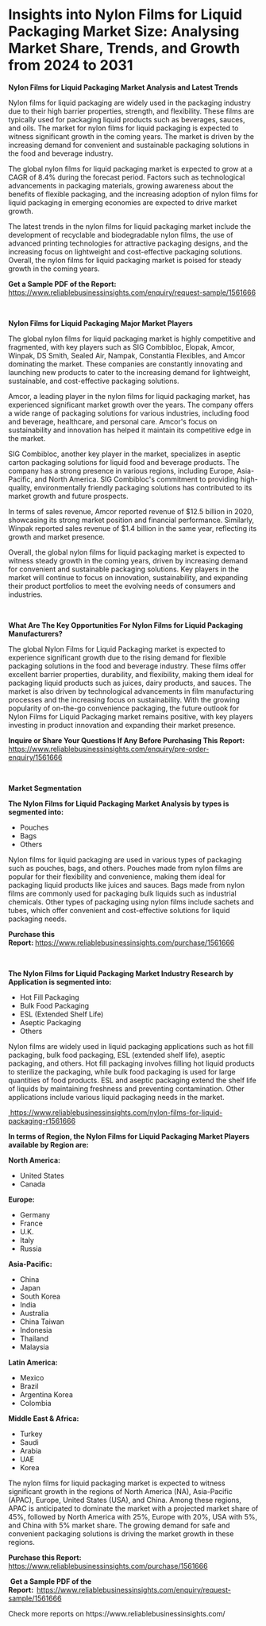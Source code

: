 <p><h1>Insights into Nylon Films for Liquid Packaging Market Size: Analysing Market Share, Trends, and Growth from 2024 to 2031</h1></p><p><strong>Nylon Films for Liquid Packaging Market Analysis and Latest Trends</strong></p>
<p><p>Nylon films for liquid packaging are widely used in the packaging industry due to their high barrier properties, strength, and flexibility. These films are typically used for packaging liquid products such as beverages, sauces, and oils. The market for nylon films for liquid packaging is expected to witness significant growth in the coming years. The market is driven by the increasing demand for convenient and sustainable packaging solutions in the food and beverage industry.</p><p>The global nylon films for liquid packaging market is expected to grow at a CAGR of 8.4% during the forecast period. Factors such as technological advancements in packaging materials, growing awareness about the benefits of flexible packaging, and the increasing adoption of nylon films for liquid packaging in emerging economies are expected to drive market growth. </p><p>The latest trends in the nylon films for liquid packaging market include the development of recyclable and biodegradable nylon films, the use of advanced printing technologies for attractive packaging designs, and the increasing focus on lightweight and cost-effective packaging solutions. Overall, the nylon films for liquid packaging market is poised for steady growth in the coming years.</p></p>
<p><strong>Get a Sample PDF of the Report:&nbsp;</strong> <a href="https://www.reliablebusinessinsights.com/enquiry/request-sample/1561666">https://www.reliablebusinessinsights.com/enquiry/request-sample/1561666</a></p>
<p>&nbsp;</p>
<p><strong>Nylon Films for Liquid Packaging Major Market Players</strong></p>
<p><p>The global nylon films for liquid packaging market is highly competitive and fragmented, with key players such as SIG Combibloc, Elopak, Amcor, Winpak, DS Smith, Sealed Air, Nampak, Constantia Flexibles, and Amcor dominating the market. These companies are constantly innovating and launching new products to cater to the increasing demand for lightweight, sustainable, and cost-effective packaging solutions.</p><p>Amcor, a leading player in the nylon films for liquid packaging market, has experienced significant market growth over the years. The company offers a wide range of packaging solutions for various industries, including food and beverage, healthcare, and personal care. Amcor's focus on sustainability and innovation has helped it maintain its competitive edge in the market.</p><p>SIG Combibloc, another key player in the market, specializes in aseptic carton packaging solutions for liquid food and beverage products. The company has a strong presence in various regions, including Europe, Asia-Pacific, and North America. SIG Combibloc's commitment to providing high-quality, environmentally friendly packaging solutions has contributed to its market growth and future prospects.</p><p>In terms of sales revenue, Amcor reported revenue of $12.5 billion in 2020, showcasing its strong market position and financial performance. Similarly, Winpak reported sales revenue of $1.4 billion in the same year, reflecting its growth and market presence.</p><p>Overall, the global nylon films for liquid packaging market is expected to witness steady growth in the coming years, driven by increasing demand for convenient and sustainable packaging solutions. Key players in the market will continue to focus on innovation, sustainability, and expanding their product portfolios to meet the evolving needs of consumers and industries.</p></p>
<p>&nbsp;</p>
<p><strong>What Are The Key Opportunities For Nylon Films for Liquid Packaging Manufacturers?</strong></p>
<p><p>The global Nylon Films for Liquid Packaging market is expected to experience significant growth due to the rising demand for flexible packaging solutions in the food and beverage industry. These films offer excellent barrier properties, durability, and flexibility, making them ideal for packaging liquid products such as juices, dairy products, and sauces. The market is also driven by technological advancements in film manufacturing processes and the increasing focus on sustainability. With the growing popularity of on-the-go convenience packaging, the future outlook for Nylon Films for Liquid Packaging market remains positive, with key players investing in product innovation and expanding their market presence.</p></p>
<p><strong>Inquire or Share Your Questions If Any Before Purchasing This Report:</strong> <a href="https://www.reliablebusinessinsights.com/enquiry/pre-order-enquiry/1561666">https://www.reliablebusinessinsights.com/enquiry/pre-order-enquiry/1561666</a></p>
<p>&nbsp;</p>
<p><strong>Market Segmentation</strong></p>
<p><strong>The Nylon Films for Liquid Packaging Market Analysis by types is segmented into:</strong></p>
<p><ul><li>Pouches</li><li>Bags</li><li>Others</li></ul></p>
<p><p>Nylon films for liquid packaging are used in various types of packaging such as pouches, bags, and others. Pouches made from nylon films are popular for their flexibility and convenience, making them ideal for packaging liquid products like juices and sauces. Bags made from nylon films are commonly used for packaging bulk liquids such as industrial chemicals. Other types of packaging using nylon films include sachets and tubes, which offer convenient and cost-effective solutions for liquid packaging needs.</p></p>
<p><strong>Purchase this Report:&nbsp;</strong><a href="https://www.reliablebusinessinsights.com/purchase/1561666">https://www.reliablebusinessinsights.com/purchase/1561666</a></p>
<p>&nbsp;</p>
<p><strong>The Nylon Films for Liquid Packaging Market Industry Research by Application is segmented into:</strong></p>
<p><ul><li>Hot Fill Packaging</li><li>Bulk Food Packaging</li><li>ESL (Extended Shelf Life)</li><li>Aseptic Packaging</li><li>Others</li></ul></p>
<p><p>Nylon films are widely used in liquid packaging applications such as hot fill packaging, bulk food packaging, ESL (extended shelf life), aseptic packaging, and others. Hot fill packaging involves filling hot liquid products to sterilize the packaging, while bulk food packaging is used for large quantities of food products. ESL and aseptic packaging extend the shelf life of liquids by maintaining freshness and preventing contamination. Other applications include various liquid packaging needs in the market.</p></p>
<p><a href="https://www.reliablebusinessinsights.com/nylon-films-for-liquid-packaging-r1561666">&nbsp;https://www.reliablebusinessinsights.com/nylon-films-for-liquid-packaging-r1561666</a></p>
<p><strong>In terms of Region, the Nylon Films for Liquid Packaging Market Players available by Region are:</strong></p>
<p>
    <p> <strong> North America: </strong>
        <ul>
            <li>United States</li>
            <li>Canada</li>
        </ul>
        </p> 
    <p> <strong> Europe: </strong>
        <ul>
            <li>Germany</li>
            <li>France</li>
            <li>U.K.</li>
            <li>Italy</li>
            <li>Russia</li>
        </ul>
        </p> 
    <p> <strong> Asia-Pacific: </strong>
        <ul>
            <li>China</li>
            <li>Japan</li>
            <li>South Korea</li>
            <li>India</li>
            <li>Australia</li>
            <li>China Taiwan</li>
            <li>Indonesia</li>
            <li>Thailand</li>
            <li>Malaysia</li>
        </ul>
        </p> 
    <p> <strong> Latin America: </strong>
        <ul>
            <li>Mexico</li>
            <li>Brazil</li>
            <li>Argentina Korea</li>
            <li>Colombia</li>
        </ul>
        </p> 
    <p> <strong> Middle East & Africa: </strong>
        <ul>
            <li>Turkey</li>
            <li>Saudi</li>
            <li>Arabia</li>
            <li>UAE</li>
            <li>Korea</li>
        </ul>
    </p>
    </p>
<p><p>The nylon films for liquid packaging market is expected to witness significant growth in the regions of North America (NA), Asia-Pacific (APAC), Europe, United States (USA), and China. Among these regions, APAC is anticipated to dominate the market with a projected market share of 45%, followed by North America with 25%, Europe with 20%, USA with 5%, and China with 5% market share. The growing demand for safe and convenient packaging solutions is driving the market growth in these regions.</p></p>
<p><strong>Purchase this Report: </strong><a href="https://www.reliablebusinessinsights.com/purchase/1561666">https://www.reliablebusinessinsights.com/purchase/1561666</a></p>
<p>&nbsp;<strong>Get a Sample PDF of the Report:&nbsp;&nbsp;</strong><a href="https://www.reliablebusinessinsights.com/enquiry/request-sample/1561666">https://www.reliablebusinessinsights.com/enquiry/request-sample/1561666</a></p>
<p><strong></strong></p>
<p>Check more reports on https://www.reliablebusinessinsights.com/</p>